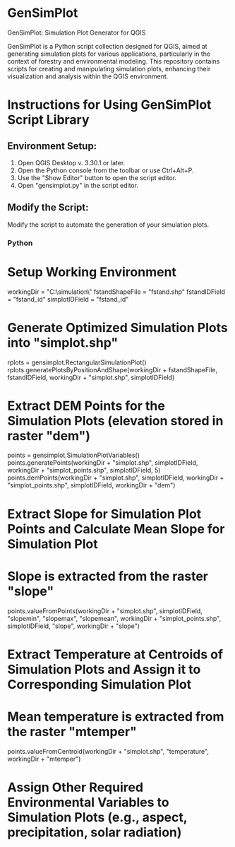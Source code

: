 # GenSimPlot
GenSimPlot: Simulation Plot Generator for QGIS

GenSimPlot is a Python script collection designed for QGIS, aimed at generating simulation plots for various applications, particularly in the context of forestry and environmental modeling. This repository contains scripts for creating and manipulating simulation plots, enhancing their visualization and analysis within the QGIS environment.


# Instructions for Using GenSimPlot Script Library

## Environment Setup:
1. Open QGIS Desktop v. 3.30.1 or later.
2. Open the Python console from the toolbar or use Ctrl+Alt+P.
3. Use the "Show Editor" button to open the script editor.
4. Open "gensimplot.py" in the script editor.

## Modify the Script:
Modify the script to automate the generation of your simulation plots.

### Python
# Setup Working Environment
workingDir = "C:\\simulation\\"
fstandShapeFile = "fstand.shp"
fstandIDField = "fstand_id"
simplotIDField = "fstand_id"

# Generate Optimized Simulation Plots into "simplot.shp"
rplots = gensimplot.RectangularSimulationPlot()
rplots.generatePlotsByPositionAndShape(workingDir + fstandShapeFile, fstandIDField, workingDir + "simplot.shp", simplotIDField)

# Extract DEM Points for the Simulation Plots (elevation stored in raster "dem")
points = gensimplot.SimulationPlotVariables()
points.generatePoints(workingDir + "simplot.shp", simplotIDField, workingDir + "simplot_points.shp", simplotIDField, 5)
points.demPoints(workingDir + "simplot.shp", simplotIDField, workingDir + "simplot_points.shp", simplotIDField, workingDir + "dem")

# Extract Slope for Simulation Plot Points and Calculate Mean Slope for Simulation Plot
# Slope is extracted from the raster "slope"
points.valueFromPoints(workingDir + "simplot.shp", simplotIDField, "slopemin", "slopemax", "slopemean", workingDir + "simplot_points.shp", simplotIDField, "slope", workingDir + "slope")

# Extract Temperature at Centroids of Simulation Plots and Assign it to Corresponding Simulation Plot
# Mean temperature is extracted from the raster "mtemper"
points.valueFromCentroid(workingDir + "simplot.shp", "temperature", workingDir + "mtemper")

# Assign Other Required Environmental Variables to Simulation Plots (e.g., aspect, precipitation, solar radiation)
